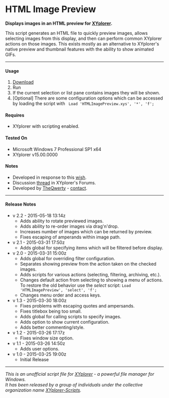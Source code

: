# HTML Image Preview

**Displays images in an HTML preview for [XYplorer](http://xyplorer.com/index.php).**

This script generates an HTML file to quickly preview images, allows selecting images from this display, and then can perform common XYplorer actions on those images. This exists mostly as an alternative to XYplorer's native preview and thumbnail features with the ability to show animated GIFs.

----------

#### Usage
1. [Download](./HTMLImagePreview.xys?raw=true)
2. Run
3. If the current selection or list pane contains images they will be shown.
4. [Optional] There are some configuration options which can be accessed by loading the script with ` Load 'HTMLImagePreview.xys', '*', 'f';`

#### Requires
+ XYplorer with scripting enabled.

#### Tested On
+ Microsoft Windows 7 Professional SP1 x64
+ XYplorer v15.00.0000

#### Notes
+ Developed in response to this [wish](http://www.xyplorer.com/xyfc/viewtopic.php?f=5&t=13675).
+ Discussion [thread](http://www.xyplorer.com/xyfc/viewtopic.php?f=7&t=13690) in XYplorer's Forums.
+ Developed by [TheQwerty](https://github.com/TheQwerty) - [contact](http://www.xyplorer.com/xyfc/memberlist.php?mode=viewprofile&u=438).

----------

#### Release Notes
+ v 2.2 - 2015-05-18 13:14z
    - Adds ability to rotate previewed images.
    - Adds ability to re-order images via drag'n'drop.
    - Increases number of images which can be returned by preview.
    - Fixes escaping of amperands within image path.
+ v 2.1 - 2015-03-31 17:50z
    - Adds global for specifying items which will be filtered before display.
+ v 2.0 - 2015-03-31 15:00z
    - Adds global for overriding filter configuration.
    - Separates showing preview from the action taken on the checked images.
    - Adds scripts for various actions (selecting, filtering, archiving, etc.).
    - Changes default action from selecting to showing a menu of actions.  
      To restore the old behavior use the *select* script: `Load 'HTMLImagePreview', 'select', 'f';`
    - Changes menu order and access keys.
+ v 1.3 - 2015-03-30 18:00z
    - Fixes problems with escaping quotes and ampersands.
    - Fixes titlebox being too small.
    - Adds global for calling scripts to specify images.
    - Adds option to show current configuration.
    - Adds better commenting/style.
+ v 1.2 - 2015-03-26 17:17z
    - Fixes window size option.
+ v 1.1 - 2015-03-26 14:50z
    - Adds user options.
+ v 1.0 - 2015-03-25 19:00z
    - Initial Release

----------


_This is an unofficial script file for [XYplorer](http://xyplorer.com/index.php) - a powerful file manager for Windows.<br>
It has been released by a group of individuals under the collective organization name [XYplorer-Scripts](https://github.com/XYplorer-Scripts)._
